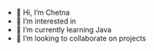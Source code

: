 - 👋 Hi, I’m Chetna
- 👀 I’m interested in 
- 🌱 I’m currently learning Java
- 💞️ I’m looking to collaborate on projects


<!---
chetna205/chetna205 is a ✨ special ✨ repository because its `README.md` (this file) appears on your GitHub profile.
You can click the Preview link to take a look at your changes.
--->
